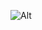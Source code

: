 ![Alt](https://repobeats.axiom.co/api/embed/b77362f951bff5767178c58956f84f871414799b.svg "Repobeats analytics image")
